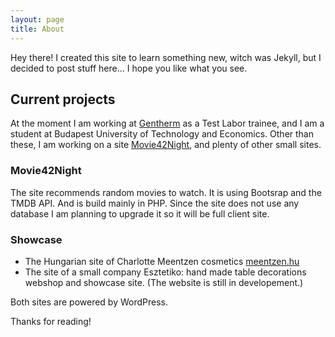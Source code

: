 ```yaml
---
layout: page
title: About
---
```


<p class="message">
  Hey there! I created this site to learn something new, witch was Jekyll, but I decided to post stuff here... I hope you like what you see.
</p>

## Current projects

At the moment I am working at [Gentherm](http://www.gentherm.com/) as a Test Labor trainee, and I am a student at Budapest University of Technology and Economics. Other than these, I am working on a site [Movie42Night](http://movie42night.com/), and plenty of other small sites.

### Movie42Night

The site recommends random movies to watch. It is using Bootsrap and the TMDB API. And is build mainly in PHP. Since the site does not use any database I am planning to upgrade it so it will be full client site.

### Showcase

* The Hungarian site of Charlotte Meentzen cosmetics [meentzen.hu](http://www.meentzen.hu/)
* The site of a small company Esztetiko: hand made table decorations webshop and showcase site. (The website is still in developement.)

Both sites are powered by WordPress.

Thanks for reading!
